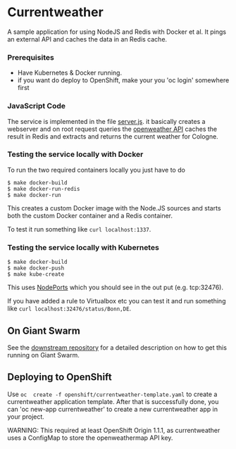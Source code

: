 Currentweather
====================

A sample application for using NodeJS and Redis with Docker et al. It pings an external API and caches the data in an Redis cache.

### Prerequisites

* Have Kubernetes & Docker running.
* if you want do deploy to OpenShift, make your you 'oc login' somewhere first

### JavaScript Code

The service is implemented in the file [server.js](server.js). it basically creates a webserver and on root request queries the [openweather API](http://api.openweathermap.org/data/2.5/weather?q=Cologne) caches the result in Redis and extracts and returns the current weather for Cologne.

### Testing the service locally with Docker

To run the two required containers locally you just have to do

```
$ make docker-build
$ make docker-run-redis
$ make docker-run
```

This creates a custom Docker image with the Node.JS sources and starts both the custom Docker container and a Redis container.

To test it run something like `curl localhost:1337`.

### Testing the service locally with Kubernetes

```
$ make docker-build
$ make docker-push
$ make kube-create
```

This uses [NodePorts](http://kubernetes.io/v1.0/docs/user-guide/services.html#type-nodeport) which you should see in the out put (e.g. tcp:32476).

If you have added a rule to Virtualbox etc you can test it and run something like `curl localhost:32476/status/Bonn,DE`.


## On Giant Swarm

See the [downstream repository](https://github.com/giantswarm/giantswarm-currentweather
) for a detailed description on how to get this running on Giant Swarm.

## Deploying to OpenShift

Use `oc  create -f openshift/currentweather-template.yaml` to create a currentweather
application template. After that is successfully done, you can 'oc new-app currentweather'
to create a new currentweather app in your project.

WARNING: This required at least OpenShift Origin 1.1.1, as currentweather uses
a ConfigMap to store the openweathermap API key.
